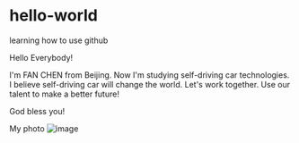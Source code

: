 # hello-world
learning how to use github

Hello Everybody!

I'm FAN CHEN from Beijing. Now I'm studying self-driving car technologies. I believe self-driving car will change the world.
Let's work together. Use our talent to make a better future!

God bless you!

My photo
![image](https://github.com/fan6chen/hello-world/photo/photo_myself.jpg)
